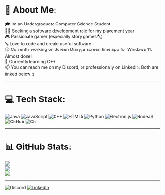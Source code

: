 
<!--
**Nazza1996/Nazza1996** is a ✨ _special_ ✨ repository because its `README.md` (this file) appears on your GitHub profile.

Here are some ideas to get you started:

- 🔭 I’m currently working on ...
- 🌱 I’m currently learning ...
- 👯 I’m looking to collaborate on ...
- 🤔 I’m looking for help with ...
- 💬 Ask me about ...
- 📫 How to reach me: ...
- 😄 Pronouns: ...
- ⚡ Fun fact: ...
-->

# 💫 About Me:
🎓 Im an Undergraduate Computer Science Student<br>👨‍💻 Seeking a software development role for my placement year<br>🎮 Passionate gamer (especially story games🪓)<br>🔤 Love to code and create useful software<br>🕝 Currently working on Screen Diary, a screen time app for Windows 11. Almost done!<br>🌱 Currently learning C++<br>📫 You can reach me on my Discord, or professionally on LinkedIn. Both are linked below :)

---

# 💻 Tech Stack:
![Java](https://img.shields.io/badge/java-%23ED8B00.svg?style=for-the-badge&logo=openjdk&logoColor=white) ![JavaScript](https://img.shields.io/badge/javascript-%23323330.svg?style=for-the-badge&logo=javascript&logoColor=%23F7DF1E) ![C++](https://img.shields.io/badge/c++-%2300599C.svg?style=for-the-badge&logo=c%2B%2B&logoColor=white) ![HTML5](https://img.shields.io/badge/html5-%23E34F26.svg?style=for-the-badge&logo=html5&logoColor=white) ![Python](https://img.shields.io/badge/python-3670A0?style=for-the-badge&logo=python&logoColor=ffdd54) ![Electron.js](https://img.shields.io/badge/Electron-191970?style=for-the-badge&logo=Electron&logoColor=white) ![NodeJS](https://img.shields.io/badge/node.js-6DA55F?style=for-the-badge&logo=node.js&logoColor=white) ![GitHub](https://img.shields.io/badge/github-%23121011.svg?style=for-the-badge&logo=github&logoColor=white) ![Git](https://img.shields.io/badge/git-%23F05033.svg?style=for-the-badge&logo=git&logoColor=white)

---

# 📊 GitHub Stats:
![](https://github-readme-stats.vercel.app/api?username=Nazza1996&theme=default&hide_border=false&include_all_commits=true&count_private=false)<br/>
![](https://github-readme-streak-stats.herokuapp.com/?user=Nazza1996&theme=default&hide_border=false)<br/>
![](https://github-readme-stats.vercel.app/api/top-langs/?username=Nazza1996&theme=default&hide_border=false&include_all_commits=true&count_private=false&layout=compact)

---

![Discord](https://img.shields.io/badge/Discord%20-%20nazza1996%20-%20gray?style=for-the-badge&logo=Discord&logoColor=white&logoSize=auto&labelColor=rgb(114%2C%20137%2C%20218)) [![LinkedIn](https://img.shields.io/badge/LinkedIn%20-%20Nathan%20Watkins%20-%20gray?style=for-the-badge&logo=LinkedIn&logoColor=white&logoSize=auto&labelColor=rgb(0%2C%20119%2C%20181))](https://linkedin.com/in/nathan-watkins-8401552b4) 

<!-- Proudly created with GPRM ( https://gprm.itsvg.in ) -->

